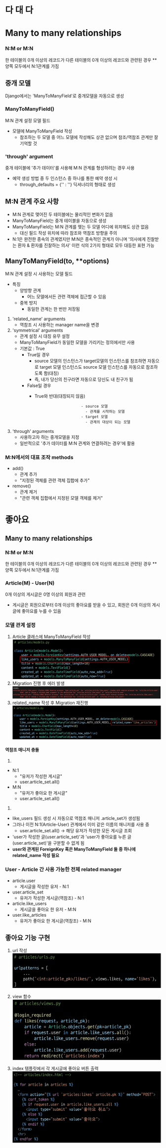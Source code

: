 # 다 대 다
# Many to many relationships
### N:M or M:N
한 테이블의 0개 이상의 레코드가 다른 테이블의 0개 이상의 레코드와 관련된 경우
** 양쪽 모두에서 N:1관계를 가짐


## 중개 모델
Django에서는 'ManyToManyField'로 중개모델을 자동으로 생성

### ManyToManyField()
M:N 관계 설정 모델 필드

- 모델에 ManyToManyField 작성
  - 참조하는 두 모델 중 어느 모델에 작성해도 상관 없으며 참조/역참조 관계만 잘 기억할 것

### 'through' argument
중개 테이블에 '추가 데이터'를 사용해 M:N 관계를 형성하려는 경우 사용

- 예약 생성 방법 중 두 인스턴스 중 하나를 통한 예약 생성 시
  - through_defaults = {'' : ''} 딕셔너리의 형태로 생성

## M:N 관계 주요 사항
- M:N 관계로 맺어진 두 테이블에는 물리적인 변화가 없음
- ManyToManyField는 중개 테이블을 자동으로 생성
- ManyToManyField는 M:N 관계를 맺는 두 모델 어디에 위치해도 상관 없음
  - 대신 필드 작성 위치에 따라 참조와 역참조 방향을 주의
- N:1은 완전한 종속의 관계였지만 M:N은 종속적인 관계가 아니며 '의사에게 진찰받는 환자 & 환자를 진찰하는 의사' 이런 식의 2가지 형태로 모두 대등한 표현 가능

## ManyToManyField(to, **options)
M:N 관계 설정 시 사용하는 모델 필드

- 특징
  - 양방향 관계
    - 어느 모델에서든 관련 객체에 접근할 수 있음
  - 중복 방지
    - 동일한 관계는 한 번만 저장됨

1. 'related_name' arguments
   - 역참조 시 사용하는 manager name을 변경
2. 'symmetrical' arguments
   - 관계 설정 시 대칭 유무 설정
   - ManyToManyField가 동일한 모델을 가리키는 정의에서만 사용
   - 기본값 : True
     - True일 경우
       - source 모델의 인스턴스가 target모델의 인스턴스를 참조하면 자동으로 target 모델 인스턴스도 source 모델 인스턴스를 자동으로 참조하도록 함(대칭)
       - 즉, 내가 당신의 친구라면 자동으로 당신도 내 친구가 됨
     - False일 경우
       - True와 반대(대칭되지 않음)

                                  - source 모델
                                    - 관계를 시작하는 모델
                                  - target 모델
                                    - 관계의 대상이 되는 모델
3. 'through' arguments
   - 사용하고자 하는 중개모델을 지정
   - 일반적으로 '추가 데이터를 M:N 관계와 연결하려는 경우'에 활용

### M:N에서의 대표 조작 methods
- add()
  - 관계 추가
  - "지정된 객체를 관련 객체 집합에 추가"
- remove()
  - 관계 제거
  - "관련 객체 집합에서 지정된 모델 객체를 제거"


# 좋아요
## Many to many relationships
### N:M or M:N
한 테이블의 0개 이상의 레코드가 다른 테이블의 0개 이상의 레코드와 관련된 경우
** 양쪽 모두에서 N:1관계를 가짐

### Article(M) - User(N)
0개 이상의 게시글은 0명 이상의 회원과 관련
- 게시글은 회원으로부터 0개 이상의 좋아요를 받을 수 있고, 회원은 0개 이상의 게시글에 좋아요를 누를 수 있음

### 모델 관계 설정
1. Article 클래스에 ManyToManyField 작성
![alt text](image-75.png)
2. Migration 진행 후 에러 발생
![alt text](image-76.png)
3. related_name 작성 후 Migration 재진행
![alt text](image-77.png)


#### 역참조 매니저 충돌
1.  
- N:1
  - "유저가 작성한 게시글"
  - user.article_set.all()
- M:N
  - "유저가 좋아요 한 게시글"
  - user.article_set.all()

1. 
- like_users 필드 생성 시 자동으로 역참조 매니저 .article_set가 생성됨
- 그러나 이전 N:1(Article-User) 관계에서 이미 같은 이름의 매니저를 사용 중
  - user.article_set.all() -> 해당 유저가 작성한 모든 게시글 조회
- 'user가 작성한 글(user.article_set)'과 'user가 좋아요를 누른 글(user.article_set)'을 구분할 수 없게 됨
- **user와 관계된 ForeignKey 혹은 ManyToManyField 둘 중 하나에 related_name 작성 필요**


### User - Article 간 사용 가능한 전체 related manager
- article.user
  - 게시글을 작성한 유저 - N:1
- user.article_set
  - 유저가 작성한 게시글(역참조) - N:1
- article.like_users
  - 게시글을 좋아요 한 유저 - M:N
- user.like_articles
  - 유저가 좋아요 한 게시글(역참조) - M:N


## 좋아요 기능 구현
1. url 작성
![alt text](image-78.png)

2. view 함수
![alt text](image-79.png)

3. index 템플릿에서 각 게시글에 좋아요 버튼 출력
![alt text](image-80.png)